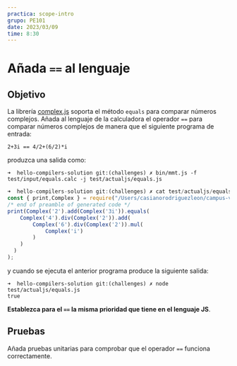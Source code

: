 ```yaml
---
practica: scope-intro
grupo: PE101
date: 2023/03/09
time: 8:30
---
```

# Añada  `==` al lenguaje

## Objetivo 

La librería [complex.js](https://www.npmjs.com/package/complex.js?__hstc=72727564.036ef8c78be07a16851a1b468004963e.1438150266326.1438150266326.1438150266326.1&__hssc=72727564.1.1438150266326&__hsfp=1960224772) soporta el método `equals` para comparar números complejos. 
Añada al lenguaje de la calculadora el operador `==` para comparar números complejos de manera que el siguiente programa de entrada:


```
2+3i == 4/2+(6/2)*i
```

produzca una salida como:

```
➜  hello-compilers-solution git:(challenges) ✗ bin/mmt.js -f test/input/equals.calc -j test/actualjs/equals.js
``` 
```js 
➜  hello-compilers-solution git:(challenges) ✗ cat test/actualjs/equals.js 
const { print,Complex } = require("/Users/casianorodriguezleon/campus-virtual/2324/pl2324/practicas/hello-compilers/hello-compilers-solution/src/support-lib.js");
/* end of preamble of generated code */
print(Complex('2').add(Complex('3i')).equals(
    Complex('4').div(Complex('2')).add(
        Complex('6').div(Complex('2')).mul(
            Complex('i')
        )
    )
  )
);
```


y cuando se ejecuta el anterior programa produce la siguiente salida:

```
➜  hello-compilers-solution git:(challenges) ✗ node test/actualjs/equals.js 
true
```

**Establezca para el `==` la misma prioridad que tiene en el lenguaje JS**. 


## Pruebas

Añada pruebas unitarias para comprobar que el operador `==` funciona correctamente.